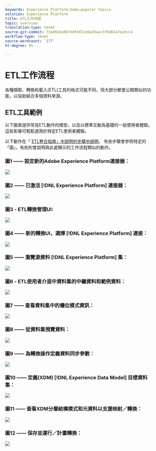 ```yaml
---
keywords: Experience Platform;home;popular topics
solution: Experience Platform
title: ETL工作流程
topic: overview
translation-type: tm+mt
source-git-commit: 73a492ba887ddfe651e0a29aac376d82a7a1dcc4
workflow-type: tm+mt
source-wordcount: '177'
ht-degree: 0%

---
```



# ETL工作流程

各種擷取、轉換和載入(ETL)工具的格式可能不同，但大部分都會公開類似的功能，以協助結合多個資料來源。

## ETL工具範例

以下圖表提供常見ETL動作的模型，以及以標準互動為基礎的一般使用者體驗。 這些影像可輕鬆適用於特定ETL使用者體驗。

以下動作在「 [ETL整合指南」中說明的步驟中說明](home.md)。 有些步驟會參照特定的「圖」，有些則會說明與此處顯示的工作流程類似的動作。

### 圖1 —— 設定新的Adobe Experience Platform連接器：

![](images/image2.png)

### 圖2 —— 已激活 [!DNL Experience Platform] 連接器：

![](images/image3.png)

### 圖3 - ETL轉換管理UI:

![](images/image4.png)

### 圖4 —— 新的轉換UI，選擇 [!DNL Experience Platform] 連接：

![](images/image5.png)

### 圖5 —— 瀏覽源資料 [!DNL Experience Platform] 集：

![](images/image6.png)

### 圖6 - ETL使用者介面中資料集的中繼資料和範例資料：

![](images/image7.png)

### 圖7 —— 查看資料集中的欄位模式資訊：

![](images/image8.png)

### 圖8 —— 從資料集預覽資料：

![](images/image9.png)

### 圖9 —— 為轉換操作定義資料同步參數：

![](images/image10.png)

### 圖10 —— 定義(XDM) [!DNL Experience Data Model] 目標資料集：

![](images/image11.png)

### 圖11 —— 查看XDM分層結構模式和元資料以支援映射／轉換：

![](images/image12.png)

### 圖12 —— 保存並運行／計畫轉換：

![](images/image13.png)